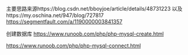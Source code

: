 主要思路来源https://blog.csdn.net/bboyjoe/article/details/48731223
以及https://my.oschina.net/947/blog/727817
https://segmentfault.com/a/1190000003841357


创建数据库
https://www.runoob.com/php/php-mysql-create.html



https://www.runoob.com/php/php-mysql-connect.html